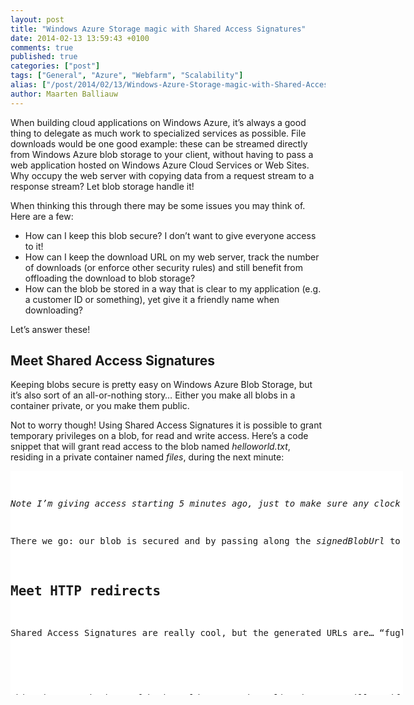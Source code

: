 ```yaml
---
layout: post
title: "Windows Azure Storage magic with Shared Access Signatures"
date: 2014-02-13 13:59:43 +0100
comments: true
published: true
categories: ["post"]
tags: ["General", "Azure", "Webfarm", "Scalability"]
alias: ["/post/2014/02/13/Windows-Azure-Storage-magic-with-Shared-Access-Signatures.aspx", "/post/2014/02/13/windows-azure-storage-magic-with-shared-access-signatures.aspx"]
author: Maarten Balliauw
---
```

<p>When building cloud applications on Windows Azure, it’s always a good thing to delegate as much work to specialized services as possible. File downloads would be one good example: these can be streamed directly from Windows Azure blob storage to your client, without having to pass a web application hosted on Windows Azure Cloud Services or Web Sites. Why occupy the web server with copying data from a request stream to a response stream? Let blob storage handle it!</p> <p>When thinking this through there may be some issues you may think of. Here are a few:</p> <ul> <li>How can I keep this blob secure? I don’t want to give everyone access to it!</li> <li>How can I keep the download URL on my web server, track the number of downloads (or enforce other security rules) and still benefit from offloading the download to blob storage?</li> <li>How can the blob be stored in a way that is clear to my application (e.g. a customer ID or something), yet give it a friendly name when downloading?</li></ul> <p>Let’s answer these!</p> <h2>Meet Shared Access Signatures</h2> <p>Keeping blobs secure is pretty easy on Windows Azure Blob Storage, but it’s also sort of an all-or-nothing story… Either you make all blobs in a container private, or you make them public.</p> <p>Not to worry though! Using Shared Access Signatures it is possible to grant temporary privileges on a blob, for read and write access. Here’s a code snippet that will grant read access to the blob named <em>helloworld.txt</em>, residing in a private container named <em>files</em>, during the next minute:</p> <div id="scid:9D7513F9-C04C-4721-824A-2B34F0212519:6551ac27-1c68-4ea5-ace3-34ee9b3ad8a2" class="wlWriterEditableSmartContent" style="float: none; padding-bottom: 0px; padding-top: 0px; padding-left: 0px; margin: 0px; display: inline; padding-right: 0px"><pre style=" width: 628px; height: 358px;background-color:White;overflow: auto;"><div><!--

Code highlighting produced by Actipro CodeHighlighter (freeware)
http://www.CodeHighlighter.com/

--><span style="color: #000000;">CloudStorageAccount account </span><span style="color: #000000;">=</span><span style="color: #000000;"> </span><span style="color: #008000;">//</span><span style="color: #008000;"> your storage account connection here</span><span style="color: #008000;">
</span><span style="color: #000000;">var client </span><span style="color: #000000;">=</span><span style="color: #000000;"> account.CreateCloudBlobClient();
var container </span><span style="color: #000000;">=</span><span style="color: #000000;"> client.GetContainerReference(</span><span style="color: #800000;">&quot;</span><span style="color: #800000;">files</span><span style="color: #800000;">&quot;</span><span style="color: #000000;">);
var blob </span><span style="color: #000000;">=</span><span style="color: #000000;"> container.GetBlockBlobReference(</span><span style="color: #800000;">&quot;</span><span style="color: #800000;">helloworld.txt</span><span style="color: #800000;">&quot;</span><span style="color: #000000;">);

var builder </span><span style="color: #000000;">=</span><span style="color: #000000;"> </span><span style="color: #0000FF;">new</span><span style="color: #000000;"> UriBuilder(blob.Uri);
builder.Query </span><span style="color: #000000;">=</span><span style="color: #000000;"> blob.GetSharedAccessSignature(
    </span><span style="color: #0000FF;">new</span><span style="color: #000000;"> SharedAccessBlobPolicy
    {
        Permissions </span><span style="color: #000000;">=</span><span style="color: #000000;"> SharedAccessBlobPermissions.Read,
        SharedAccessStartTime </span><span style="color: #000000;">=</span><span style="color: #000000;"> </span><span style="color: #0000FF;">new</span><span style="color: #000000;"> DateTimeOffset(DateTime.UtcNow.AddMinutes(</span><span style="color: #000000;">-</span><span style="color: #800080;">5</span><span style="color: #000000;">)),
        SharedAccessExpiryTime </span><span style="color: #000000;">=</span><span style="color: #000000;"> </span><span style="color: #0000FF;">new</span><span style="color: #000000;"> DateTimeOffset(DateTime.UtcNow.AddMinutes(</span><span style="color: #800080;">1</span><span style="color: #000000;">)
    }).TrimStart(</span><span style="color: #800000;">'</span><span style="color: #800000;">?</span><span style="color: #800000;">'</span><span style="color: #000000;">);

var signedBlobUrl </span><span style="color: #000000;">=</span><span style="color: #000000;"> builder.Uri;
</span></div></pre><!-- Code inserted with Steve Dunn's Windows Live Writer Code Formatter Plugin.  http://dunnhq.com --></div>
<p><em>Note I’m giving access starting 5 minutes ago, just to make sure any clock skew along the way is ignored within a reasonable time window.</em></p>
<p>There we go: our blob is secured and by passing along the <em>signedBlobUrl</em> to our user, he or she can start downloading our blob without having access to any other blobs at all.</p>
<h2>Meet HTTP redirects</h2>
<p>Shared Access Signatures are really cool, but the generated URLs are… “fugly”, they are not pretty or easy to remember. Well, there is this thing called HTTP redirects, right? Here’s an ASP.NET MVC action method that checks if the user is authenticated, queries a repository for the correct filename, generates the signed access signature and redirects us to the actual download.</p>
<div id="scid:9D7513F9-C04C-4721-824A-2B34F0212519:f75a0ca8-7b9c-4e72-8a19-9990d8f328a5" class="wlWriterEditableSmartContent" style="float: none; padding-bottom: 0px; padding-top: 0px; padding-left: 0px; margin: 0px; display: inline; padding-right: 0px"><pre style=" width: 628px; height: 755px;background-color:White;overflow: auto;"><div><!--

Code highlighting produced by Actipro CodeHighlighter (freeware)
http://www.CodeHighlighter.com/

--><span style="color: #000000;">[Authorize]
[EnsureInvoiceAccessibleForUser]
</span><span style="color: #0000FF;">public</span><span style="color: #000000;"> ActionResult DownloadInvoice(</span><span style="color: #0000FF;">string</span><span style="color: #000000;"> invoiceId)
{
    </span><span style="color: #008000;">//</span><span style="color: #008000;"> Fetch invoice</span><span style="color: #008000;">
</span><span style="color: #000000;">    var invoice </span><span style="color: #000000;">=</span><span style="color: #000000;"> InvoiceService.RetrieveInvoice(invoiceId);
    </span><span style="color: #0000FF;">if</span><span style="color: #000000;"> (invoice </span><span style="color: #000000;">==</span><span style="color: #000000;"> </span><span style="color: #0000FF;">null</span><span style="color: #000000;">)
    {
        </span><span style="color: #0000FF;">return</span><span style="color: #000000;"> </span><span style="color: #0000FF;">new</span><span style="color: #000000;"> HttpNotFoundResult();
    }
    
    </span><span style="color: #008000;">//</span><span style="color: #008000;"> We can do other things here: track # downloads, ...

    </span><span style="color: #008000;">//</span><span style="color: #008000;"> Build shared access signature</span><span style="color: #008000;">
</span><span style="color: #000000;">    CloudStorageAccount account </span><span style="color: #000000;">=</span><span style="color: #000000;"> </span><span style="color: #008000;">//</span><span style="color: #008000;"> your storage account connection here</span><span style="color: #008000;">
</span><span style="color: #000000;">    var client </span><span style="color: #000000;">=</span><span style="color: #000000;"> account.CreateCloudBlobClient();
    var container </span><span style="color: #000000;">=</span><span style="color: #000000;"> client.GetContainerReference(</span><span style="color: #800000;">&quot;</span><span style="color: #800000;">invoices</span><span style="color: #800000;">&quot;</span><span style="color: #000000;">);
    var blob </span><span style="color: #000000;">=</span><span style="color: #000000;"> container.GetBlockBlobReference(invoice.CustomerId </span><span style="color: #000000;">+</span><span style="color: #000000;"> </span><span style="color: #800000;">&quot;</span><span style="color: #800000;">-</span><span style="color: #800000;">&quot;</span><span style="color: #000000;"> </span><span style="color: #000000;">+</span><span style="color: #000000;"> invoice.InvoiceId);

    var builder </span><span style="color: #000000;">=</span><span style="color: #000000;"> </span><span style="color: #0000FF;">new</span><span style="color: #000000;"> UriBuilder(blob.Uri);
    builder.Query </span><span style="color: #000000;">=</span><span style="color: #000000;"> blob.GetSharedAccessSignature(
        </span><span style="color: #0000FF;">new</span><span style="color: #000000;"> SharedAccessBlobPolicy
        {
            Permissions </span><span style="color: #000000;">=</span><span style="color: #000000;"> SharedAccessBlobPermissions.Read,
            SharedAccessStartTime </span><span style="color: #000000;">=</span><span style="color: #000000;"> </span><span style="color: #0000FF;">new</span><span style="color: #000000;"> DateTimeOffset(DateTime.UtcNow.AddMinutes(</span><span style="color: #000000;">-</span><span style="color: #800080;">5</span><span style="color: #000000;">)),
            SharedAccessExpiryTime </span><span style="color: #000000;">=</span><span style="color: #000000;"> </span><span style="color: #0000FF;">new</span><span style="color: #000000;"> DateTimeOffset(DateTime.UtcNow.AddMinutes(</span><span style="color: #800080;">1</span><span style="color: #000000;">)
        }).TrimStart(</span><span style="color: #800000;">'</span><span style="color: #800000;">?</span><span style="color: #800000;">'</span><span style="color: #000000;">);

    var signedBlobUrl </span><span style="color: #000000;">=</span><span style="color: #000000;"> builder.Uri;

    </span><span style="color: #008000;">//</span><span style="color: #008000;"> Redirect</span><span style="color: #008000;">
</span><span style="color: #000000;">    </span><span style="color: #0000FF;">return</span><span style="color: #000000;"> Redirect(signedBlobUrl);
}</span></div></pre><!-- Code inserted with Steve Dunn's Windows Live Writer Code Formatter Plugin.  http://dunnhq.com --></div>
<p>This gives us the best of both worlds: our web application can still verify access and run some business logic on it, yet we can offload the file download to blob storage.</p>
<h2>Meet Shared Access Signatures content disposition header</h2>
<p>Often, storage is a technical thing where we choose technical filenames for the things we store, instead of human-readable or human-friendly file names. In the example above, users will get a very strange filename to be downloaded: the customer id + invoice id, concatenated. No <em>.pdf</em> file extension, nothing else either. Users may get confused by this, or have problems opening the file because teir browser will not recognize this is a PDF.</p>
<p>Last November, <a href="http://blogs.msdn.com/b/windowsazurestorage/archive/2013/11/27/windows-azure-storage-release-introducing-cors-json-minute-metrics-and-more.aspx">a feature was added to blob storage</a> which enables us to let a blob be whatever we want it to be: support for setting some additional headers on a blob <em>through</em> the Shared Access Signature.</p>
<p>The following headers can be specified on-the-fly, through the shared access signature:</p>
<ul>
<li>Cache-Control </li>
<li>Content-Disposition </li>
<li>Content-Encoding </li>
<li>Content-Language </li>
<li>Content-Type</li></ul>
<p>Here’s how to generate a meaningful Shared Access Signature in the previous example, where we specify a human-readable filename for the resulting download, as well as a custom content type:</p>
<div id="scid:9D7513F9-C04C-4721-824A-2B34F0212519:6ccd237e-6cbf-47f5-aaf4-ff1aa360c5c8" class="wlWriterEditableSmartContent" style="float: none; padding-bottom: 0px; padding-top: 0px; padding-left: 0px; margin: 0px; display: inline; padding-right: 0px"><pre style=" width: 628px; height: 329px;background-color:White;overflow: auto;"><div><!--

Code highlighting produced by Actipro CodeHighlighter (freeware)
http://www.CodeHighlighter.com/

--><span style="color: #000000;">builder.Query </span><span style="color: #000000;">=</span><span style="color: #000000;"> blob.GetSharedAccessSignature(
    </span><span style="color: #0000FF;">new</span><span style="color: #000000;"> SharedAccessBlobPolicy
    {
        Permissions </span><span style="color: #000000;">=</span><span style="color: #000000;"> SharedAccessBlobPermissions.Read,
        SharedAccessStartTime </span><span style="color: #000000;">=</span><span style="color: #000000;"> </span><span style="color: #0000FF;">new</span><span style="color: #000000;"> DateTimeOffset(DateTime.UtcNow.AddMinutes(</span><span style="color: #000000;">-</span><span style="color: #800080;">5</span><span style="color: #000000;">)),
        SharedAccessExpiryTime </span><span style="color: #000000;">=</span><span style="color: #000000;"> </span><span style="color: #0000FF;">new</span><span style="color: #000000;"> DateTimeOffset(DateTime.UtcNow.AddMinutes(</span><span style="color: #800080;">1</span><span style="color: #000000;">)
    },
    </span><span style="color: #0000FF;">new</span><span style="color: #000000;"> SharedAccessBlobHeaders
    {
        ContentDisposition </span><span style="color: #000000;">=</span><span style="color: #000000;"> </span><span style="color: #800000;">&quot;</span><span style="color: #800000;">attachment; filename=</span><span style="color: #800000;">&quot;</span><span style="color: #000000;">
            </span><span style="color: #000000;">+</span><span style="color: #000000;"> customer.DisplayName </span><span style="color: #000000;">+</span><span style="color: #000000;"> </span><span style="color: #800000;">&quot;</span><span style="color: #800000;">-invoice-</span><span style="color: #800000;">&quot;</span><span style="color: #000000;"> </span><span style="color: #000000;">+</span><span style="color: #000000;"> invoice.InvoiceId </span><span style="color: #000000;">+</span><span style="color: #000000;"> </span><span style="color: #800000;">&quot;</span><span style="color: #800000;">.pdf</span><span style="color: #800000;">&quot;</span><span style="color: #000000;">,
        ContentType </span><span style="color: #000000;">=</span><span style="color: #000000;"> </span><span style="color: #800000;">&quot;</span><span style="color: #800000;">application/pdf</span><span style="color: #800000;">&quot;</span><span style="color: #000000;">
    }).TrimStart(</span><span style="color: #800000;">'</span><span style="color: #800000;">?</span><span style="color: #800000;">'</span><span style="color: #000000;">);</span></div></pre><!-- Code inserted with Steve Dunn's Windows Live Writer Code Formatter Plugin.  http://dunnhq.com --></div>
<p><em>Note: for this feature to work, the service version for the storage account must be set to the latest one, using the DefaultServiceVersion on the blob client. Here’s an example:</em></p>
<div id="scid:9D7513F9-C04C-4721-824A-2B34F0212519:2d983b69-a0d9-4963-9c58-3331a81ff5f8" class="wlWriterEditableSmartContent" style="float: none; padding-bottom: 0px; padding-top: 0px; padding-left: 0px; margin: 0px; display: inline; padding-right: 0px"><pre style=" width: 628px; height: 127px;background-color:White;overflow: auto;"><div><!--

Code highlighting produced by Actipro CodeHighlighter (freeware)
http://www.CodeHighlighter.com/

--><span style="color: #000000;">CloudStorageAccount account </span><span style="color: #000000;">=</span><span style="color: #000000;"> </span><span style="color: #008000;">//</span><span style="color: #008000;"> your storage account connection here</span><span style="color: #008000;">
</span><span style="color: #000000;">var client </span><span style="color: #000000;">=</span><span style="color: #000000;"> account.CreateCloudBlobClient();
var serviceProperties </span><span style="color: #000000;">=</span><span style="color: #000000;"> client.GetServiceProperties();
serviceProperties.DefaultServiceVersion </span><span style="color: #000000;">=</span><span style="color: #000000;"> </span><span style="color: #800000;">&quot;</span><span style="color: #800000;">2013-08-15</span><span style="color: #800000;">&quot;</span><span style="color: #000000;">;
client.SetServiceProperties(serviceProperties);</span></div></pre><!-- Code inserted with Steve Dunn's Windows Live Writer Code Formatter Plugin.  http://dunnhq.com --></div>
<p>
<p>Combining all these techniques, we can do some analytics and business logic in our web application and offload the boring file and network I/O to blob storage.</p>
<p>Enjoy!</p></p>
{% include imported_disclaimer.html %}
